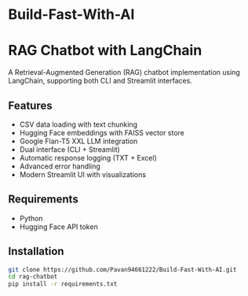 # Build-Fast-With-AI
# RAG Chatbot with LangChain

A Retrieval-Augmented Generation (RAG) chatbot implementation using LangChain, supporting both CLI and Streamlit interfaces.

## Features
- CSV data loading with text chunking
- Hugging Face embeddings with FAISS vector store
- Google Flan-T5 XXL LLM integration
- Dual interface (CLI + Streamlit)
- Automatic response logging (TXT + Excel)
- Advanced error handling
- Modern Streamlit UI with visualizations

## Requirements
- Python 
- Hugging Face API token

## Installation
```bash
git clone https://github.com/Pavan94661222/Build-Fast-With-AI.git
cd rag-chatbot
pip install -r requirements.txt
